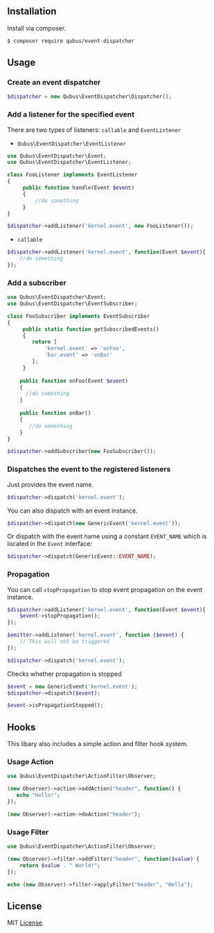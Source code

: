 ## Installation

Install via composer.

```bash
$ composer require qubus/event-dispatcher
```

## Usage

### Create an event dispatcher

```php
$dispatcher = new Qubus\EventDispatcher\Dispatcher();
```

### Add a listener for the specified event

There are two types of listeners: `callable` and `EventListener` 
 
- `Qubus\EventDispatcher\EventListener` 

```php
use Qubus\EventDispatcher\Event;
use Qubus\EventDispatcher\EventListener;

class FooListener implements EventListener
{
     public function handle(Event $event)
     {
         //do something
     }
}

$dispatcher->addListener('kernel.event', new FooListener());
```

- `callable`

```php
$dispatcher->addListener('kernel.event', function(Event $event){
    //do something
});
```

### Add a subscriber

```php
use Qubus\EventDispatcher\Event;
use Qubus\EventDispatcher\EventSubscriber;

class FooSubscriber implements EventSubscriber
{
     public static function getSubscribedEvents()
     {
        return [
            'kernel.event' => 'onFoo',
            'bar.event' => 'onBar'
        ];
     }
     
    public function onFoo(Event $event)
    {
      //do something
    }
    
    public function onBar()
    {
       //do something
    }
}

$dispatcher->addSubscriber(new FooSubscriber());
```

### Dispatches the event to the registered listeners

Just provides the event name.

```php
$dispatcher->dispatch('kernel.event');
```

You can also dispatch with an event instance.

```php
$dispatcher->dispatch(new GenericEvent('kernel.event'));
```

Or dispatch with the event name using a constant `EVENT_NAME` which is located in the `Event` interface:

```php
$dispatcher->dispatch(GenericEvent::EVENT_NAME);
```

### Propagation

You can call `stopPropagation` to stop event propagation on the event instance.

```php
$dispatcher->addListener('kernel.event', function(Event $event){
    $event->stopPropagation();
});

$emitter->addListener('kernel.event', function ($event) {
    // This will not be triggered
});

$dispatcher->dispatch('kernel.event');
```

Checks whether propagation is stopped
 
 ```php
 $event = new GenericEvent('kernel.event');
 $dispatcher->dispatch($event);
 
 $event->isPropagationStopped();
 ```

 ## Hooks
 This libary also includes a simple action and filter hook system.

### Usage Action
 ```php
use Qubus\EventDispatcher\ActionFilter\Observer;

(new Observer)->action->addAction("header", function() {
	echo "Hello!";
});

(new Observer)->action->doAction("header");
```

### Usage Filter
```php
use Qubus\EventDispatcher\ActionFilter\Observer;

(new Observer)->filter->addFilter("header", function($value) {
	return $value . " World!";
});

echo (new Observer)->filter->applyFilter("header", "Hello");
```
 
 ## License
 
MIT [License](https://opensource.org/licenses/MIT).

